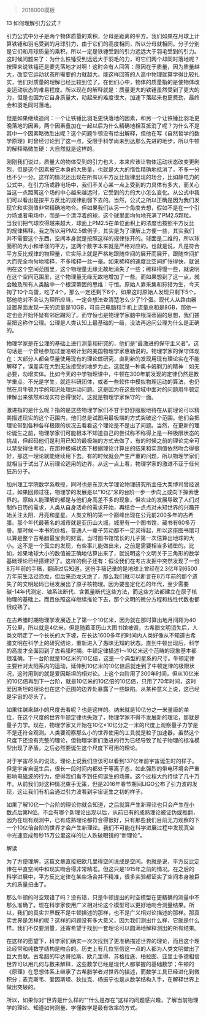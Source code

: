 # 
> 2018000模板




13 如何理解引力公式？


引力公式中分子是两个物体质量的乘积，分母是距离的平方。我们如果在月球上计算铁锤和羽毛受到的月球引力，由于它们的高度相同，所以分母就相同。分子分别是它们和月球质量的乘积，所以一定是铁锤受到的引力远远大于羽毛受到的引力。这时候问题来了：为什么铁锤受到远远大于羽毛的力，可它们两个却同时落地呢？按理来说铁锤还是要先落地才对啊！这时会有人回答：原因在于质量，因为质量越大，改变它运动状态所需要的力就越大。能这样回答的人高中物理就算学得比较扎实，他们对质量的理解已经比较到位了。在他们心中，物体的质量指的是使物体改变运动状态的难易程度。所以现在的解释就是：质量更大的铁锤虽然受到了更大的力，但是也因为它自身质量大，动起来的难度很大，加速下落起来也更费劲，最终会和羽毛同时落地。

但是如果继续追问：一个让铁锤比羽毛更快落地的因素，和另一个让铁锤比羽毛更晚落地的因素，两个因素叠加在一起以后为什么精确地相互抵消了呢？为什么不是其中一个因素略微胜出呢？这个问题牛顿没有给出解释，但他在写《自然哲学的数学原理》时曾经讨论到了这一点，受限于科学尚未到达那么先进的地步，所以牛顿的解释略微生硬：大自然就是这样的。

刚刚我们说过，质量大的物体受到的引力也大，本来应该让物体运动状态改变更剧烈，但是这个因素被它本身的大质量，也就是大大的惰性精确地抵消了，不多一分也不少一分。这样的情况还出现在所有以平方反比规律出现的场合，比如静电力的公式中。在引力场或静电场中，我们不关心某一点上受到的力具体有多大，而关心当这一点距离这个场的中心越来越远时，它受到的力的大小怎么变化。从公式中我们可以看出是按平方反比的规律削弱下去的。当然，公式之所以正确是因为我们发现它和实测值非常精确地吻合。但如果我们从另一个角度去想，假如不是在一个引力场或者电场中，而是一个漂浮着的球，这个球里面均匀地充满了PM2.5颗粒。当我们把气球吹得越来越大，球面上PM2.5在单位面积上的浓度也按照平方反比的规律稀释。我之所以用PM2.5做例子，其实是为了理解上方便一些，其实我们并不需要这个东西，空间本身就是按照这样的规律张开的。球面是二维的，所以球面积的大小和半径的平方，这两个数字本来就是严格对应的。也就是说，凡是符合平方反比规律的物理量，它实际上就是严格地跟随空间的展开而展开，跟随空间扩大而完全均匀地稀释，不多稀释一丝一毫。如果稀释的速度比空间扩张得快，就说明在这个空间范围里，这个物理量无缘无故地消失了一些；稀释得慢一些，就说明在这个空间范围里，这个物理量无缘无故地增加了一些。而如果想到了这一点，就会触及所有人类脑中一个根深蒂固的思维：守恒。原始人靠采集和狩猎为生，今天掏了10个鸟蛋，吃了4个，那么一定还剩下6个，如果这时原始人发现只剩下5个，那他绝对不会认为理所应当，一定会想法查清楚怎么少了1个蛋。现代人从路由器设置界面发现一天的流量是10GB，可自己电脑和手机上流量总和是8GB，那他一定也会开始怀疑有邻居蹭网了。而守恒也是物理学家脑中根深蒂固的思想，我们甚至把这称作公理。公理是人类认知上最基础的一级，没法再追问公理为什么是正确的。

物理学家是在公理的基础上进行测量和研究的，他们是“最激进的保守主义者”。这句话是一个曾经参加过曼哈顿计划的美国物理学家惠勒说的。物理学家的保守体现在：大部分人都会尽量使用现有的理论做研究，直到新的发现用现有理论实在不能解释了，误差实在大到无法接受的地步为止。这就是一种奥卡姆剃刀的精神：如无必要，勿增实体。比如今天的中学物理课中，牛顿在300年前发现的定律仍然是教学重点。不光是学生，就连科研团体，或者一些软件中模拟物理运动的算法，也仍然在用牛顿力学的知识处理运动问题。这是因为在这些领域中面对的问题用牛顿定律解出来依然和现实符合得很好。这就是物理学家保守的一面。

激进指的是什么呢？指的是这些物理学家们不甘于舒舒服服地待在从前理论可以精美描述现实的这个范围内，他们总是试图用最极端的方式突破这个范围。他们会把理论带到各种各样极限的状况去看看这个理论是不是出了问题。当然，在更新的理论诞生之前，物理学家们可能根本不知道自己的尝试称不称得上是一种极限状态的挑战，但起码他们是利用已知的最极端的方式去做了，有的时候之前的理论完全可以禁受得住考验，在那种极端状态下根据理论计算出的结果和实测值依然吻合得很好，那这一理论就能继续用下去。有的时候就会产生严重的问题，所以物理学家们就相当于试出了从前理论适用的边界。从这一点上看，物理学家的激进不亚于任何狂热分子。

加州理工学院数学系教授，同时也是东京大学理论物理研究所主任大栗博司曾经说过，如果回顾过往，物理学的发展是以“10亿”米的台阶一步一步向上或向下探索世界的。原始人能理解的都是与他们身高差不多的现象，但农业的发展导致了人们对制作日历的需求，人类从自身活命的需求开始，再结合一点点对未知世界的兴趣开始关注太阳、月亮和星星。人类文明的第一个巅峰出现在公元前200多年的古希腊。那个年代最著名的城市就是亚历山大城，城里有一个图书馆，藏书有60多万册。那时候一本书的价格，普通人一辈子劳动都不一定买得起，所以这座图书馆可以算是整个古希腊最宝贵的财富。当时图书馆馆长的儿子第一次估算出地球的大小。这不是一个孤立的发现，有些事儿能做出来，之前是需要相当多铺垫的。比如，如果地球大小的数值被正确地估算出来了，就说明这个文明关于三角形的数学基础理论已经搭建好了。这样的例子还有：假设我们在考古发掘中突然发现了一份8万年前的手稿，翻译过后知道，这份手稿记录的是地球上曾经在2.3亿年到6500万年前生活过恐龙，但后来恐龙灭绝了，那么我们就可以断言在8万年前的那个遗失了的文明起码已经发展出了原子核物理。因为要鉴定化石的年代，至少需要碳-14年代测定、铀系法断代、含氟量断代这些方法，而这些方法都建立在原子核物理的基础上。而且依照这样继续推论下去，那个文明的微分方程和线性代数也都很成熟了。

在古希腊时期物理学发展迈上了第一个10亿米，因为就在那时算出地月间距为40万公里，所以就是4亿米。但是随着亚历山大图书馆被毁，古希腊文明消失后，人类文明走了一个长长的大下坡，在长达1600多年的时间内人类好像从不知道古希腊文明在科学上的研究结论，重新进入了愚昧无知的状态。直到牛顿出现后，科学的高度才全面回到了古希腊时期。牛顿定律描述1～10亿米这个范畴的现象基本都很准确。下一台阶就是10亿米的10亿倍，这是一个典型的星系的尺寸。牛顿定律主要针对太阳系内的运动，延伸到10亿米的10亿倍后就走到了牛顿定律的极限状况，这时用到的就是爱因斯坦的相对论。上这个台阶用了300年时间，但从10亿米的10亿倍再到下一台阶，就是10亿米的10亿倍的10亿倍，只用了70年时间，这时爱因斯坦的理论也在这个范围的边界处暴露了一些缺陷。从某种意义上说，这已经是宇宙的尽头了。

如果往越来越小的尺度去看呢？也是这样的。纳米就是10亿分之一米量级的单位，在这个尺度的世界牛顿定律也失效了，物理学家不得不发展新的理论，那就是量子力学。现在，物理学家又开始在10亿×10亿分之一米的尺度上观察量子力学是不是还符合观测。人类要观察那么小的世界使用的工具就是粒子加速器。虽然这个尺度下还没有完整的理论，但物理学家们激进的行为已经导致了粒子物理的标准模型出现了矛盾，之后必然要诞生这个尺度下可用的理论。

对于宇宙尽头的说法，理论上说我们应该可以看到137亿年前宇宙诞生时的样子。但是宇宙自诞生后，很长一段时间内都处于等离子态，如此强烈的带电环境会严重影响电磁波的行为，使得我们看不到任何诞生的场景。这个过程大约持续了几十万年。从前我们对这种情况束手无策，但是2016年春节期间LIGO公布了引力波的发现，这让我们有机会通过引力波看到宇宙诞生之初的样子。

如果了解10亿一个台阶的理论你就会知道，之后就算产生新理论也只会产生在小数点后第N位。不会有哪个新理论出现以后，从前已有的成熟理论被证伪或推翻，因为在现有观测中，已有成熟理论都符合得很好，只有那些我们目前无力观察的下一个10亿倍台阶的世界才会产生新理论。我们不可能在科学进展过程中发现真空中光速变成每秒15万公里这样的让人跌破眼镜的“新理论”。





解读


为了方便理解，这篇文章直接把欧几里得空间说成是空间。也就是说，平方反比定律在平直空间中和现实吻合得非常精准。但这只是1915年之前的情况。在之后的科学进展中，平方反比定律在某些场合并不精准，很多实验都证实了空间本身被巨大的质量扭曲了。

那么牛顿的时空观错了吗？没有错，只是牛顿提出的时空模型在更精确的测量中不那么准确了。现在科学家使用广义相对论这个模型可以更好地吻合测量结果。所以，我们的真实世界既不是牛顿描述的那样，也不是广义相对论描述的那样。那真实世界是怎样的呢？这样的问题没有多大意义，因为我们测出什么样，它就是什么样。我们不仅要测量，还寄希望于找到一套理论可以圆满地解释测出的所有结果。

在这样的愿望下，科学家们确实一次次找到了更准确描述世界的理论，而且这个理论经常和纯数学结构是吻合的。历史上有几位坚信这一点的人都为人类文明做出了巨大贡献。古希腊的毕达哥拉斯、欧几里得、苏格拉底、柏拉图、亚里士多德相信世界可以用几何与数来解释，这些数学已经是现代人都掌握的基础数学；牛顿的《原理》在思想体系上继承了古希腊学者对世界的描述，而数学工具已经进化到微积分；麦克斯韦、爱因斯坦、狄拉克、杨振宁也是从数学结构入手，在解释世界上做出突破的。

所以，如果你对“世界是什么样的”“什么是存在”这样的问题感兴趣，了解当前物理学的理论、知道如何测量、学懂数学是最有效率的方式。



